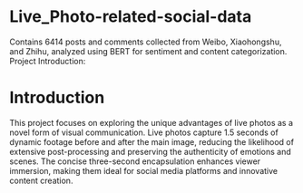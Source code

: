 # Live_Photo-related-social-data
Contains 6414 posts and comments collected from Weibo, Xiaohongshu, and Zhihu, analyzed using BERT for sentiment and content categorization.
Project Introduction:

# Introduction
This project focuses on exploring the unique advantages of live photos as a novel form of visual communication. Live photos capture 1.5 seconds of dynamic footage before and after the main image, reducing the likelihood of extensive post-processing and preserving the authenticity of emotions and scenes. The concise three-second encapsulation enhances viewer immersion, making them ideal for social media platforms and innovative content creation.
